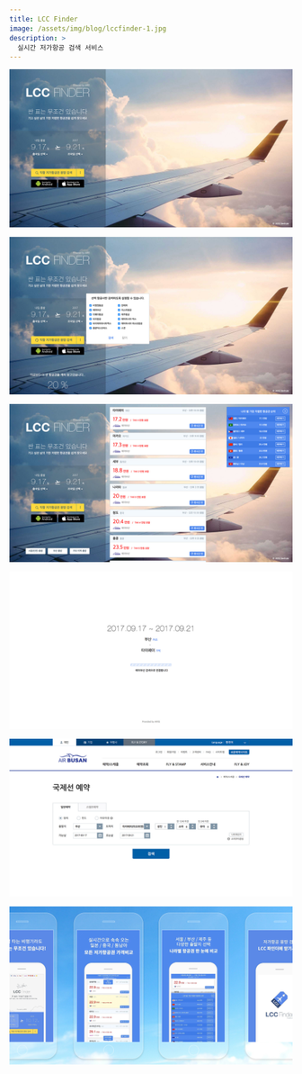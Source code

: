 ```yaml
---
title: LCC Finder
image: /assets/img/blog/lccfinder-1.jpg
description: >
  실시간 저가항공 검색 서비스
---
```


![](/assets/img/blog/lccfinder-1.jpg)

![](/assets/img/blog/lccfinder-2.jpg)

![](/assets/img/blog/lccfinder-3.jpg)

![](/assets/img/blog/lccfinder-4.jpg)

![](/assets/img/blog/lccfinder-5.jpg)

![](/assets/img/blog/lccfinder-6.jpg)
